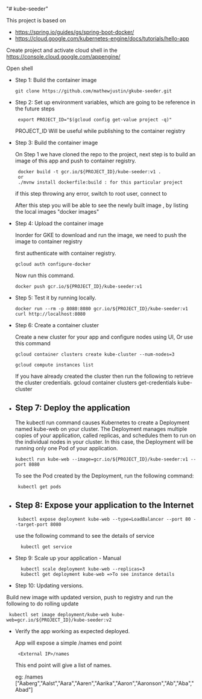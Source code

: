 "# kube-seeder" 


This project is based on 
* https://spring.io/guides/gs/spring-boot-docker/ 
* https://cloud.google.com/kubernetes-engine/docs/tutorials/hello-app

Create project and activate cloud shell in the https://console.cloud.google.com/appengine/

Open shell 

* Step 1: Build the container image
   
      git clone https://github.com/mathewjustin/gkube-seeder.git
   
* Step 2: Set up environment variables, which are going to be reference in the future steps

       export PROJECT_ID="$(gcloud config get-value project -q)"
   
   PROJECT_ID Will be useful while publishing to the container registry 

* Step 3: Build the container image
   
   On Step 1 we have cloned the repo to the project, next step is to build an image of this app
   and push to container registry. 
   
       docker build -t gcr.io/${PROJECT_ID}/kube-seeder:v1 .
       or
       ./mvnw install dockerfile:build : for this particular project
    
    if this step throwing any error, switch to root user, connect to 
    
   After this step you will be able to see the newly built image , by listing the local images "docker images" 
   
* Step 4: Upload the container image
 
   Inorder for GKE to download and run the image, we need to push the image to container registry
  
   first authenticate with container registry.
   
      gcloud auth configure-docker

   Now run this command.
   
      docker push gcr.io/${PROJECT_ID}/kube-seeder:v1
   
* Step 5: Test it by running locally.

      docker run --rm -p 8080:8080 gcr.io/${PROJECT_ID}/kube-seeder:v1
      curl http://localhost:8080

* Step 6: Create a container cluster
  
  Create a new cluster for your app and configure nodes using UI, Or use this command
  
      gcloud container clusters create kube-cluster --num-nodes=3
    
      gcloud compute instances list

  If you have already created the cluster then run the following to retrieve the 
  cluster credentials.
      gcloud container clusters get-credentials kube-cluster

* Step 7: Deploy the application
  --------------------------------------------------------------------------
  The kubectl run command causes Kubernetes to create a Deployment named kube-web on your cluster.
  The Deployment manages multiple copies of your application, called replicas, 
  and schedules them to run on the individual nodes in your cluster.
  In this case, the Deployment will be running only one Pod of your application.  
  
      kubectl run kube-web --image=gcr.io/${PROJECT_ID}/kube-seeder:v1 --port 8080

     To see the Pod created by the Deployment, run the following command:

       kubectl get pods

* Step 8: Expose your application to the Internet
  ---------------------------------------------

       kubectl expose deployment kube-web --type=LoadBalancer --port 80 --target-port 8080
    
    use the following command to see the details of service
    
        kubectl get service
    
    
* Step 9: Scale up your application - Manual
    
        kubectl scale deployment kube-web --replicas=3
        kubectl get deployment kube-web =>To see instance details
        
* Step 10: Updating versions.

 Build  new image with updated version, push to registry and run the following
 to do rolling update
 
     kubectl set image deployment/kube-web kube-web=gcr.io/${PROJECT_ID}/kube-seeder:v2


* Verify the app working as expected deployed.

   App will expose a simple /names end point 
   
       <External IP>/names
   
   This end point will give a list of names.
   
   eg:
    <External IP>/names
       ["Aaberg","Aalst","Aara","Aaren","Aarika","Aaron","Aaronson","Ab","Aba","Abad"]
   
   

   



